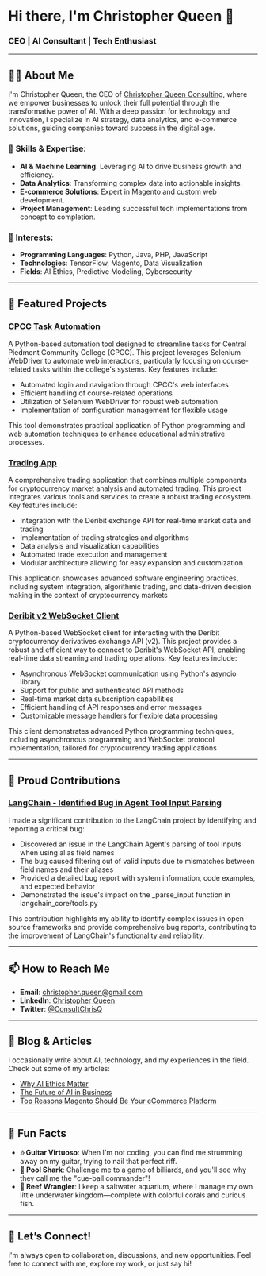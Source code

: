 # Hi there, I'm Christopher Queen 👋

### CEO | AI Consultant | Tech Enthusiast

---

## 🧑‍💻 About Me

I'm Christopher Queen, the CEO of [Christopher Queen Consulting](https://github.com/christopherqueenconsulting), where we empower businesses to unlock their full potential through the transformative power of AI. With a deep passion for technology and innovation, I specialize in AI strategy, data analytics, and e-commerce solutions, guiding companies toward success in the digital age.

### 🔧 **Skills & Expertise:**
- **AI & Machine Learning**: Leveraging AI to drive business growth and efficiency.
- **Data Analytics**: Transforming complex data into actionable insights.
- **E-commerce Solutions**: Expert in Magento and custom web development.
- **Project Management**: Leading successful tech implementations from concept to completion.

### 🎯 **Interests:**
- **Programming Languages**: Python, Java, PHP, JavaScript
- **Technologies**: TensorFlow, Magento, Data Visualization
- **Fields**: AI Ethics, Predictive Modeling, Cybersecurity

---

## 🚀 Featured Projects

### [CPCC Task Automation](https://github.com/gitchrisqueen/cpcc_task_automation)
A Python-based automation tool designed to streamline tasks for Central Piedmont Community College (CPCC). This project leverages Selenium WebDriver to automate web interactions, particularly focusing on course-related tasks within the college's systems. Key features include:
- Automated login and navigation through CPCC's web interfaces
- Efficient handling of course-related operations
- Utilization of Selenium WebDriver for robust web automation
- Implementation of configuration management for flexible usage

This tool demonstrates practical application of Python programming and web automation techniques to enhance educational administrative processes.


### [Trading App](https://github.com/gitchrisqueen/trading-app)
A comprehensive trading application that combines multiple components for cryptocurrency market analysis and automated trading. This project integrates various tools and services to create a robust trading ecosystem. Key features include:
- Integration with the Deribit exchange API for real-time market data and trading
- Implementation of trading strategies and algorithms
- Data analysis and visualization capabilities
- Automated trade execution and management
- Modular architecture allowing for easy expansion and customization

This application showcases advanced software engineering practices, including system integration, algorithmic trading, and data-driven decision making in the context of cryptocurrency markets


### [Deribit v2 WebSocket Client](https://github.com/gitchrisqueen/deribit-v2-ws-gitchrisqueen)
A Python-based WebSocket client for interacting with the Deribit cryptocurrency derivatives exchange API (v2). This project provides a robust and efficient way to connect to Deribit's WebSocket API, enabling real-time data streaming and trading operations. Key features include:
- Asynchronous WebSocket communication using Python's asyncio library
- Support for public and authenticated API methods
- Real-time market data subscription capabilities
- Efficient handling of API responses and error messages
- Customizable message handlers for flexible data processing

This client demonstrates advanced Python programming techniques, including asynchronous programming and WebSocket protocol implementation, tailored for cryptocurrency trading applications

---

## 🌟 Proud Contributions

### [LangChain - Identified Bug in Agent Tool Input Parsing](https://github.com/langchain-ai/langchain/issues/14663)
I made a significant contribution to the LangChain project by identifying and reporting a critical bug:
- Discovered an issue in the LangChain Agent's parsing of tool inputs when using alias field names
- The bug caused filtering out of valid inputs due to mismatches between field names and their aliases
- Provided a detailed bug report with system information, code examples, and expected behavior
- Demonstrated the issue's impact on the _parse_input function in langchain_core/tools.py

This contribution highlights my ability to identify complex issues in open-source frameworks and provide comprehensive bug reports, contributing to the improvement of LangChain's functionality and reliability.


---

## 📫 How to Reach Me

- **Email**: [christopher.queen@gmail.com](mailto:christopher.queen@gmail.com)
- **LinkedIn**: [Christopher Queen](https://linkedin.com/in/christopherqueen)
- **Twitter**: [@ConsultChrisQ](https://twitter.com/consultchrisq)

---

## 📝 Blog & Articles

I occasionally write about AI, technology, and my experiences in the field. Check out some of my articles:
- [Why AI Ethics Matter](https://www.linkedin.com/posts/christopherqueen_aiethics-riskmanagement-sustainableinnovation-activity-7216448998088282112-AWae?utm_source=share&utm_medium=member_desktop)
- [The Future of AI in Business](https://www.linkedin.com/posts/christopherqueen_ready-to-make-chatgpt-a-part-of-your-team-activity-7217144875786379266-bQDs?utm_source=share&utm_medium=member_desktop)
- [Top Reasons Magento Should Be Your eCommerce Platform](https://www.christopherqueenconsulting.com/top-reasons-magento-should-be-your-ecommerce-platform/)

---

## 🎸 Fun Facts

- **🎶 Guitar Virtuoso**: When I'm not coding, you can find me strumming away on my guitar, trying to nail that perfect riff.
- **🎱 Pool Shark**: Challenge me to a game of billiards, and you'll see why they call me the "cue-ball commander"!
- **🐠 Reef Wrangler**: I keep a saltwater aquarium, where I manage my own little underwater kingdom—complete with colorful corals and curious fish.

---


## 👥 Let’s Connect!

I'm always open to collaboration, discussions, and new opportunities. Feel free to connect with me, explore my work, or just say hi!

